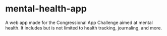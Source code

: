 # mental-health-app

A web app made for the Congressional App Challenge aimed at mental health. It includes but is not limited to health tracking, journaling, and more.
